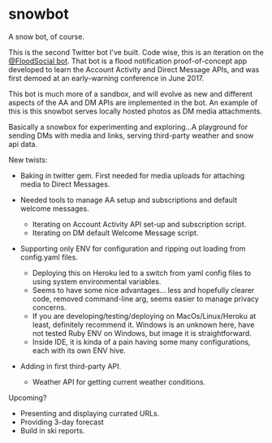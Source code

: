 # snowbot
A snow bot, of course.

This is the second Twitter bot I've built. Code wise, this is an iteration on the [@FloodSocial bot](https://github.com/jimmoffitt/FloodSocial). That bot is a flood notification proof-of-concept app developed to learn the Account Activity and Direct Message APIs, and was first demoed at an early-warning conference in June 2017.

This bot is much more of a sandbox, and will evolve as new and different aspects of the AA and DM APIs are implemented in the bot. An example of this is this snowbot serves locally hosted photos as DM media attachments. 

Basically a snowbox for experimenting and exploring...A playground for sending DMs with media and links, serving third-party weather and snow api data. 

New twists:

* Baking in twitter gem. First needed for media uploads for attaching media to Direct Messages.

* Needed tools to manage AA setup and subscriptions and default welcome messages.
  * Iterating on Account Activity API set-up and subscription script.
  * Iterating on DM default Welcome Message script.

* Supporting only ENV for configuration and ripping out loading from config.yaml files. 
  * Deploying this on Heroku led to a switch from yaml config files to using system environmental variables.
  * Seems to have some nice advantages... less and hopefully clearer code, removed command-line arg, seems easier to manage privacy concerns. 
  * If you are developing/testing/deploying on MacOs/Linux/Heroku at least, definitely recommend it. Windows is an unknown here, have not tested Ruby ENV on Windows, but image it is straightforward.
  * Inside IDE, it is kinda of a pain having some many configurations, each with its own ENV hive.
  
* Adding in first third-party API.
  * Weather API for getting current weather conditions.

Upcoming? 

* Presenting and displaying currated URLs.
* Providing 3-day forecast
* Build in ski reports.



